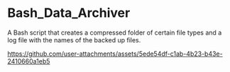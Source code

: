 # Bash_Data_Archiver
A Bash script that creates a compressed folder of certain file types and a log file with the names of the backed up files.

https://github.com/user-attachments/assets/5ede54df-c1ab-4b23-b43e-2410660a1eb5
